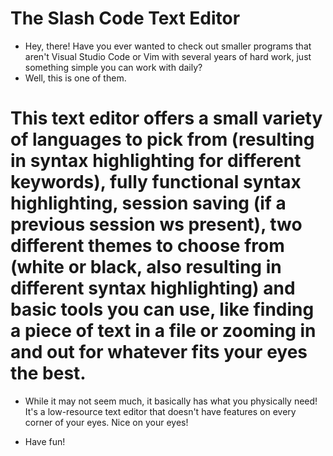 # The Slash Code Text Editor

* Hey, there! Have you ever wanted to check out smaller programs that aren't Visual Studio Code or Vim with several years of hard work, just something simple you can work with daily?
* Well, this is one of them.
# This text editor offers a small variety of languages to pick from (resulting in syntax highlighting for different keywords), fully functional syntax highlighting, session saving (if a previous session ws present), two different themes to choose from (white or black, also resulting in different syntax highlighting) and basic tools you can use, like finding a piece of text in a file or zooming in and out for whatever fits your eyes the best.
* While it may not seem much, it basically has what you physically need! It's a low-resource text editor that doesn't have features on every corner of your eyes. Nice on your eyes!
- Have fun!
